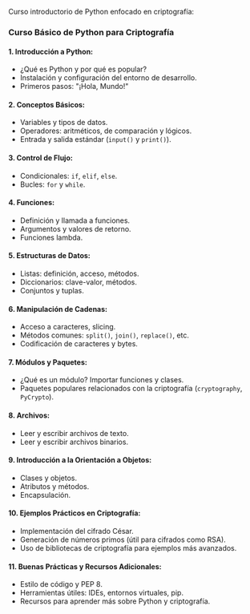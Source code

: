 Curso introductorio de Python enfocado en criptografía:

### **Curso Básico de Python para Criptografía**

#### **1. Introducción a Python:**
- ¿Qué es Python y por qué es popular?
- Instalación y configuración del entorno de desarrollo.
- Primeros pasos: "¡Hola, Mundo!"

#### **2. Conceptos Básicos:**
- Variables y tipos de datos.
- Operadores: aritméticos, de comparación y lógicos.
- Entrada y salida estándar (`input()` y `print()`).

#### **3. Control de Flujo:**
- Condicionales: `if`, `elif`, `else`.
- Bucles: `for` y `while`.

#### **4. Funciones:**
- Definición y llamada a funciones.
- Argumentos y valores de retorno.
- Funciones lambda.

#### **5. Estructuras de Datos:**
- Listas: definición, acceso, métodos.
- Diccionarios: clave-valor, métodos.
- Conjuntos y tuplas.

#### **6. Manipulación de Cadenas:**
- Acceso a caracteres, slicing.
- Métodos comunes: `split()`, `join()`, `replace()`, etc.
- Codificación de caracteres y bytes.

#### **7. Módulos y Paquetes:**
- ¿Qué es un módulo? Importar funciones y clases.
- Paquetes populares relacionados con la criptografía (`cryptography`, `PyCrypto`).

#### **8. Archivos:**
- Leer y escribir archivos de texto.
- Leer y escribir archivos binarios.

#### **9. Introducción a la Orientación a Objetos:**
- Clases y objetos.
- Atributos y métodos.
- Encapsulación.

#### **10. Ejemplos Prácticos en Criptografía:**
- Implementación del cifrado César.
- Generación de números primos (útil para cifrados como RSA).
- Uso de bibliotecas de criptografía para ejemplos más avanzados.

#### **11. Buenas Prácticas y Recursos Adicionales:**
- Estilo de código y PEP 8.
- Herramientas útiles: IDEs, entornos virtuales, pip.
- Recursos para aprender más sobre Python y criptografía.